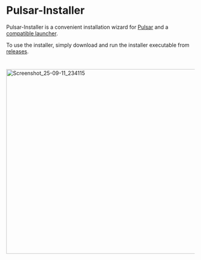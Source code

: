 # Pulsar-Installer
Pulsar-Installer is a convenient installation wizard for [Pulsar](https://github.com/SpaceGT/Pulsar) and a [compatible launcher](https://github.com/StarCpt/SpaceEngineersLauncher).

To use the installer, simply download and run the installer executable from [releases](https://github.com/StarCpt/Pulsar-Installer/releases).
#
<img width="686" height="493" alt="Screenshot_25-09-11_234115" src="https://github.com/user-attachments/assets/2e4114bd-7925-4eac-8c6a-88ccf1c62b3e" />
